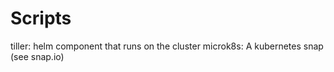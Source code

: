 # Scripts
tiller: helm component that runs on the cluster
microk8s: A kubernetes snap (see snap.io)
